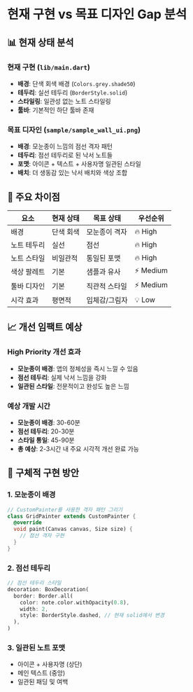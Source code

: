 # 현재 구현 vs 목표 디자인 Gap 분석

## 📊 현재 상태 분석

### 현재 구현 (`lib/main.dart`)
- **배경**: 단색 회색 배경 (`Colors.grey.shade50`)
- **테두리**: 실선 테두리 (`BorderStyle.solid`)
- **스타일링**: 일관성 없는 노트 스타일링
- **툴바**: 기본적인 하단 툴바 존재

### 목표 디자인 (`sample/sample_wall_ui.png`)
- **배경**: 모눈종이 느낌의 점선 격자 패턴
- **테두리**: 점선 테두리로 된 낙서 노트들
- **포맷**: 아이콘 + 텍스트 + 사용자명 일관된 스타일
- **배치**: 더 생동감 있는 낙서 배치와 색상 조합

## 🎯 주요 차이점

| 요소 | 현재 상태 | 목표 상태 | 우선순위 |
|------|-----------|-----------|----------|
| 배경 | 단색 회색 | 모눈종이 격자 | 🔥 High |
| 노트 테두리 | 실선 | 점선 | 🔥 High |
| 노트 스타일 | 비일관적 | 통일된 포맷 | 🔥 High |
| 색상 팔레트 | 기본 | 샘플과 유사 | ⚡ Medium |
| 툴바 디자인 | 기본 | 직관적 스타일 | ⚡ Medium |
| 시각 효과 | 평면적 | 입체감/그림자 | 💡 Low |

## 📈 개선 임팩트 예상

### High Priority 개선 효과
- **모눈종이 배경**: 앱의 정체성을 즉시 느낄 수 있음
- **점선 테두리**: 실제 낙서 느낌을 강화
- **일관된 스타일**: 전문적이고 완성도 높은 느낌

### 예상 개발 시간
- **모눈종이 배경**: 30-60분
- **점선 테두리**: 20-30분
- **스타일 통일**: 45-90분
- **총 예상**: 2-3시간 내 주요 시각적 개선 완료 가능

## 🎨 구체적 구현 방안

### 1. 모눈종이 배경
```dart
// CustomPainter를 사용한 격자 패턴 그리기
class GridPainter extends CustomPainter {
  @override
  void paint(Canvas canvas, Size size) {
    // 점선 격자 구현
  }
}
```

### 2. 점선 테두리
```dart
// 점선 테두리 스타일
decoration: BoxDecoration(
  border: Border.all(
    color: note.color.withOpacity(0.8),
    width: 2,
    style: BorderStyle.dashed, // 현재 solid에서 변경
  ),
)
```

### 3. 일관된 노트 포맷
- 아이콘 + 사용자명 (상단)
- 메인 텍스트 (중앙)
- 일관된 패딩 및 여백